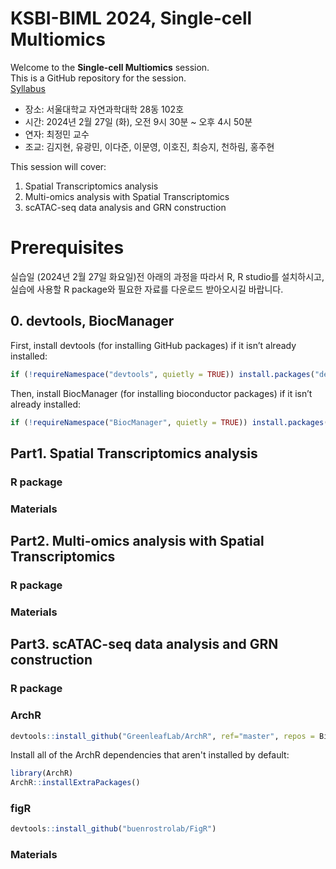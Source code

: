 # KSBI-BIML 2024, Single-cell Multiomics
Welcome to the **Single-cell Multiomics** session.  
This is a GitHub repository for the session.  
[Syllabus](https://journal-home.s3.ap-northeast-2.amazonaws.com/site/biml2024/intro/off-12.pdf, "syllabus link")

- 장소: 서울대학교 자연과학대학 28동 102호
- 시간: 2024년 2월 27일 (화), 오전 9시 30분 ~ 오후 4시 50분
- 연자: 최정민 교수
- 조교: 김지현, 유광민, 이다준, 이문영, 이호진, 최승지, 천하림, 홍주현

This session will cover:  
1. Spatial Transcriptomics analysis
2. Multi-omics analysis with Spatial Transcriptomics
3. scATAC-seq data analysis and GRN construction

# Prerequisites
실습일 (2024년 2월 27일 화요일)전 아래의 과정을 따라서 R, R studio를 설치하시고, 실습에 사용할 R package와 필요한 자료를 다운로드 받아오시길 바랍니다.  
  
## 0. devtools, BiocManager
First, install devtools (for installing GitHub packages) if it isn’t already installed:

```R
if (!requireNamespace("devtools", quietly = TRUE)) install.packages("devtools")
```
Then, install BiocManager (for installing bioconductor packages) if it isn’t already installed:
```R
if (!requireNamespace("BiocManager", quietly = TRUE)) install.packages("BiocManager")
```
## Part1. Spatial Transcriptomics analysis
### R package
### Materials
## Part2. Multi-omics analysis with Spatial Transcriptomics
### R package
### Materials
## Part3. scATAC-seq data analysis and GRN construction
### R package
### ArchR
```R
devtools::install_github("GreenleafLab/ArchR", ref="master", repos = BiocManager::repositories())
```
Install all of the ArchR dependencies that aren't installed by default:
```R
library(ArchR)
ArchR::installExtraPackages()
```
### figR
```R
devtools::install_github("buenrostrolab/FigR")
```
### Materials
